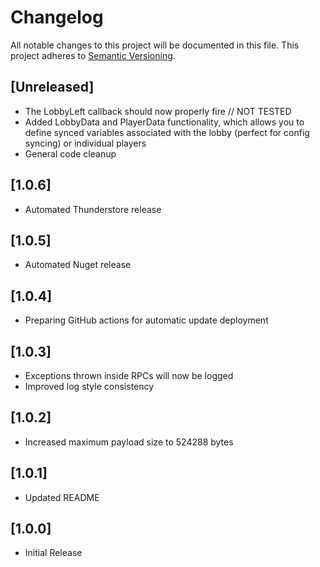 # Changelog

All notable changes to this project will be documented in this file.
This project adheres to [Semantic Versioning](https://semver.org/spec/v2.0.0.html).

## [Unreleased]
- The LobbyLeft callback should now properly fire // NOT TESTED
- Added LobbyData and PlayerData functionality, which allows you to define synced variables associated with the lobby (perfect for config syncing) or individual players
- General code cleanup

## [1.0.6]
- Automated Thunderstore release

## [1.0.5]
- Automated Nuget release

## [1.0.4]
- Preparing GitHub actions for automatic update deployment

## [1.0.3]
- Exceptions thrown inside RPCs will now be logged
- Improved log style consistency

## [1.0.2]
- Increased maximum payload size to 524288 bytes

## [1.0.1]
- Updated README

## [1.0.0]
- Initial Release